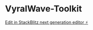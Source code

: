 # VyralWave-Toolkit

[Edit in StackBlitz next generation editor ⚡️](https://stackblitz.com/~/github.com/Friendly-Neighbourhood-Insomniac/VyralWave-Toolkit)